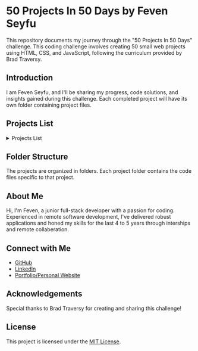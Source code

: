 # 50 Projects In 50 Days by Feven Seyfu

This repository documents my journey through the "50 Projects In 50 Days" challenge. This coding challenge involves creating 50 small web projects using HTML, CSS, and JavaScript, following the curriculum provided by Brad Traversy.

## Introduction

I am Feven Seyfu, and I'll be sharing my progress, code solutions, and insights gained during this challenge. Each completed project will have its own folder containing project files.

## Projects List 

<details>
<summary>Projects List</summary>

### Day 1: [Expanding Cards](https://github.com/FevenSeyfu/50-projects-50-day-Feven)
- Dynamic and visually appealing card layouts with HTML, CSS, and JavaScript.A list of image cards that expand on click.
- Focus Point : CSS Transform, Transition and JS event handling

### Day 2: [Progress Steps](https://github.com/FevenSeyfu/50-projects-50-day-Feven)
- Dynamic and visually appealing circles taking track of progress in respone to button click with HTML, CSS, and JavaScript
- Focus Point : CSS Transform, Transition and JS event handling

### Day 3: [Rotating Navigation Animation](https://github.com/FevenSeyfu/50-projects-50-day-Feven)
- Rotating Navigation Animation :  A ui with close and open button with rotating animation to hide or show the Navigation menu built with HTML, CSS, and JavaScript.
- Focus point : CSS Transform and Transition

### Day 4: [Hidden Search  Widget](https://github.com/FevenSeyfu/50-projects-50-day-Feven)
- Hidden Search  Widget : A Search bar widget with transition where the search input is only visible and on focus on click and hidden on click of the icon built with HTML, CSS, and JavaScript.
- Focus point : CSS Transition and Transform

### Day 5: [Blurry Loading](https://github.com/FevenSeyfu/50-projects-50-day-Feven)
- Blurry Loading : A Blurry image loading on page reload with counting percentile built with HTML, CSS, and JavaScript.
- Focus point : CSS filter property and background image

### Day 6: [Scroll Animation](https://github.com/FevenSeyfu/50-projects-50-day-Feven)
- Scroll Animation : A scroll animation with container boxes where boxes slide to be visible on scroll, for even numbered boxes slide from left and odd from right, built with HTML, CSS, and JavaScript.
- Focus point : CSS transfrom and transition,JS on scroll event and getBoundingClientRect function

### Day 7: [Split Landing page](https://github.com/FevenSeyfu/50-projects-50-day-Feven)
- Split Landing page : A Landing page with split cards that enlarge or minimize on hover with smooth transitions, built with HTML, CSS, and JavaScript.
- Focus point : CSS transfrom and transition,JS mouseenter and mouseleave events

### Day 8: [Form Wave Animation](https://github.com/FevenSeyfu/50-projects-50-day-Feven)
- Form Wave Animation : A login form ui that creates wavy animation and change colors of the labels when input field is active or in focus, built with HTML, CSS, and JavaScript.
- Focus point : CSS transfrom and transition,HTML form

### Day 9: [Sound Board](https://github.com/FevenSeyfu/50-projects-50-day-Feven)
- Sound Board : A clickable card that plays an audio depending on the clicked sound name, built with HTML, CSS, and JavaScript.
- Focus point : HTML audio element, JS event handling and play()

### Day 10: [Dad Jokes](https://github.com/FevenSeyfu/50-projects-50-day-Feven)
- Dad Jokes: An app that fetches and displays random jokes from an api with a click of a button , built with HTML, CSS, and JavaScript.
- Focus point : Javascript -event handling, Api call, Fetch()

### Day 11: [Event KeyCodes](https://github.com/FevenSeyfu/50-projects-50-day-Feven)
- Event KeyCodes: A mini app when key press that renders details of Key like the key,key code(numerical) and key code for the pressed key, built with HTML, CSS, and JavaScript.
- Focus point : Javascript -event handling on key down, html-small element

### Day 12: [FAQ Collapse](https://github.com/FevenSeyfu/50-projects-50-day-Feven)
- FAQ Collapse: A mini app that display FAQ with a toggle button to hide and expand details, built with HTML, CSS, and JavaScript.
- Focus point : Javascript Event Handler, HTML and css-toggle,  fontawesome icons

### Day 13: [Random Choice Picker](https://github.com/FevenSeyfu/50-projects-50-day-Feven)
- Random Choice Picker : A mini project that creats tags from input separate each tag when encounter comma,and picks random tag on inter, built with HTML, CSS, and JavaScript.
- Focus point : Javascript Event Handler(keyup),asynch with setInterval(),setTimeout() HTML and css-style spans

### Day 14: [Animated Navigation](https://github.com/FevenSeyfu/50-projects-50-day-Feven)
- Animated Navigation : A  Nav bar that is active or hidden on a click of a button with cool animation to for transition, built with HTML, CSS, and JavaScript.
- Focus point : Javascript Event Handler(click) and toggel class,HTML and css-animation with transition and transformations

### Day 15: [Incrementing Counter](https://github.com/FevenSeyfu/50-projects-50-day-Feven)
- Incrementing Counter : A UI to diplay social media counts with an incrementing counter starting from zero to total, built with HTML, CSS, and JavaScript.
- Focus point : Javascript incementing counter,font awesome Icons

### Day 16: [Drink Water](https://github.com/FevenSeyfu/50-projects-50-day-Feven)
- Drink Water : A mini app to track water in take with a click of a button, built with HTML, CSS, and JavaScript.
- Focus point : Javascript event handling,CSS shapes with border

### Day 18: [Background Slider](https://github.com/FevenSeyfu/50-projects-50-day-Feven)
- Background Slider: A UI with background image and a slider to view the focused image, with a left and righ arrow click can slide between images, built with HTML, CSS, and JavaScript.
- Focus point : Javascript event handling,CSS background image and cover, psudo-element before

### Day 19: [Theme Clock](https://github.com/FevenSeyfu/50-projects-50-day-Feven)
- Theme Clock: A simple app that displays time and date with both digital and analogy clock integrated with toggle button to change theme to light/ dark on click, built with HTML, CSS, and JavaScript.
- Focus point : Javascript event handling,Date(),CSS-changing theme

### Day 20: [Button Ripple Effect](https://github.com/FevenSeyfu/50-projects-50-day-Feven)
- Button Ripple Effect: A simple ui with centered button, on click button has ripple effect, built with HTML, CSS, and JavaScript.
- Focus point : Javascript event handling,CSS-animation

### Day 21: [Drag and Drop](https://github.com/FevenSeyfu/50-projects-50-day-Feven)
- Drag and drop: A simple UI with 5 boxes and drag and drop images from box to box , built with HTML, CSS, and JavaScript.
- Focus point : HTML -drag and Drop ,Javascript event handling and class,CSS-background image

### Day 22: [Drawing APP](https://github.com/FevenSeyfu/50-projects-50-day-Feven)
- Drawing APP: A mini app with simple ui that has canvas to draw on and functional operators to increase/decrease stroke size,change color and clear all, built with HTML, CSS, and JavaScript.
- Focus point : HTML-Canvas,Javascript event handling and getContext(),drwing,circle and lines

### Day 23: [Kinatic Loader](https://github.com/FevenSeyfu/50-projects-50-day-Feven)
- kinatic Loader: A loading animation with triangles rotating in degree,built with HTML, CSS.
- Focus point : CSS Animation,keyframe

### Day 24: [Content Placeholder](https://github.com/FevenSeyfu/50-projects-50-day-Feven)
- Content Placeholder: A user decription card with background placeholder animation diplayed while content loads ,built with HTML, CSS.
- Focus point : CSS Animation,keyframe and animating backbround position

### Day 25: [Sticky Navigations](https://github.com/FevenSeyfu/50-projects-50-day-Feven)
- Sticky Navigation: A single page site with sticky navigation that changes color on scroll ,built with HTML, CSS.
- Focus point : JS: event handling scroll,CSS-Backgound image,cover
</details>

## Folder Structure

The projects are organized in folders. Each project folder contains the code files specific to that project.

## About Me

Hi, I'm Feven, a junior full-stack developer with a passion for coding. Experienced in remote software development, I've delivered robust applications and honed my skills for the last 4 to 5 years through interships and remote collaberation. 

## Connect with Me

- [GitHub](https://github.com/FevenSeyfu)
- [LinkedIn](https://www.linkedin.com/in/fevenseyfu/)
- [Portfolio/Personal Website](https://fevenseyfu.github.io/Feven-portfolio-v1/)

## Acknowledgements

Special thanks to Brad Traversy for creating and sharing this challenge!

## License

This project is licensed under the [MIT License](LICENSE).
